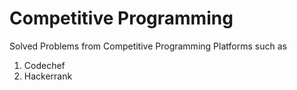 # Competitive Programming
Solved Problems from Competitive Programming Platforms such as
1. Codechef
2. Hackerrank
